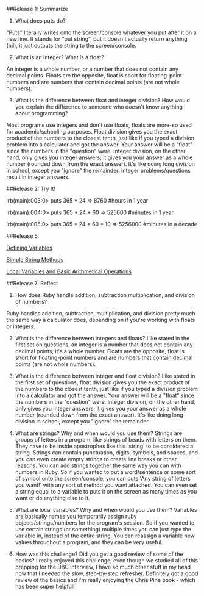 ##Release 1: Summarize

1) What does puts do?

"Puts" literally writes onto the screen/console whatever you put after it on a new line. It stands for "put string", but it doesn't actually return anything (nil), it just outputs the string to the screen/console. 

2) What is an integer? What is a float?

An integer is a whole number, or a number that does not contain any decimal points. Floats are the opposite, float is short for floating-point numbers and are numbers that contain decimal points (are not whole numbers). 

3) What is the difference between float and integer division? How would you explain the difference to someone who doesn't know anything about programming?

Most programs use integers and don't use floats, floats are more-so used for academic/schooling purposes. Float division gives you the exact product of the numbers to the closest tenth, just like if you typed a division problem into a calculator and got the answer. Your answer will be a "float" since the numbers in the "question" were. Integer division, on the other hand, only gives you integer answers; it gives you your answer as a whole number (rounded down from the exact answer). It's like doing long division in school, except you "ignore" the remainder. Integer problems/questions result in integer answers.

##Release 2: Try It!

irb(main):003:0> puts 365 * 24 
=> 8760 					#hours in 1 year

irb(main):004:0> puts 365 * 24 * 60 
=> 525600					#minutes in 1 year

irb(main):005:0> puts 365 * 24 * 60 * 10 
=> 5256000					#minutes in a decade

##Release 5: 

[Defining Variables](https://github.com/lmarkzon/phase-0/blob/master/week-4/defining.variables.rb)

[Simple String Methods](https://github.com/lmarkzon/phase-0/blob/master/week-4/simple-string.rb)

[Local Variables and Basic Arithmetical Operations](https://github.com/lmarkzon/phase-0/blob/master/week-4/basic-math.rb)

##Release 7: Reflect

1) How does Ruby handle addition, subtraction multiplication, and division of numbers?

Ruby handles addition, subtraction, multiplication, and division pretty much the same way a calculator does, depending on if you're working with floats or integers.

2) What is the difference between integers and floats?
Like stated in the first set on questions, an integer is a number that does not contain any decimal points, it's a whole number. Floats are the opposite, float is short for floating-point numbers and are numbers that contain decimal points (are not whole numbers).

3) What is the difference between integer and float division?
Like stated in the first set of questions, float division gives you the exact product of the numbers to the closest tenth, just like if you typed a division problem into a calculator and got the answer. Your answer will be a "float" since the numbers in the "question" were. Integer division, on the other hand, only gives you integer answers; it gives you your answer as a whole number (rounded down from the exact answer). It's like doing long division in school, except you "ignore" the remainder.

4) What are strings? Why and when would you use them?
Strings are groups of letters in a program, like strings of beads with letters on them. They have to be inside apostrophes like this 'string' to be considered a string. Strings can contain punctuation, digits, symbols, and  spaces, and you can even create empty strings to create line breaks or other reasons. You can add strings together the same way you can with numbers in Ruby. So if you wanted to put a word/sentence or some sort of symbol onto the screen/console, you can puts 'Any string of letters you want!' with any sort of method you want attached. You can even set a string equal to a variable to puts it on the screen as many times as you want or do anything else to it.

5) What are local variables? Why and when would you use them?
Variables are basically names you temporarily assign ruby objects/strings/numbers for the program's session. So if you wanted to use certain strings (or something) multiple times you can just type the variable in, instead of the entire string. You can reassign a variable new values throughout a program, and they can be very useful.

6) How was this challenge? Did you get a good review of some of the basics?
I really enjoyed this challenge, even though we studied all of this prepping for the DBC interview, I have so much other stuff in my head now that I needed the slow, step-by-step refresher. Definitely got a good review of the basics and I'm really enjoying the Chris Pine book - which has been super helpful!
